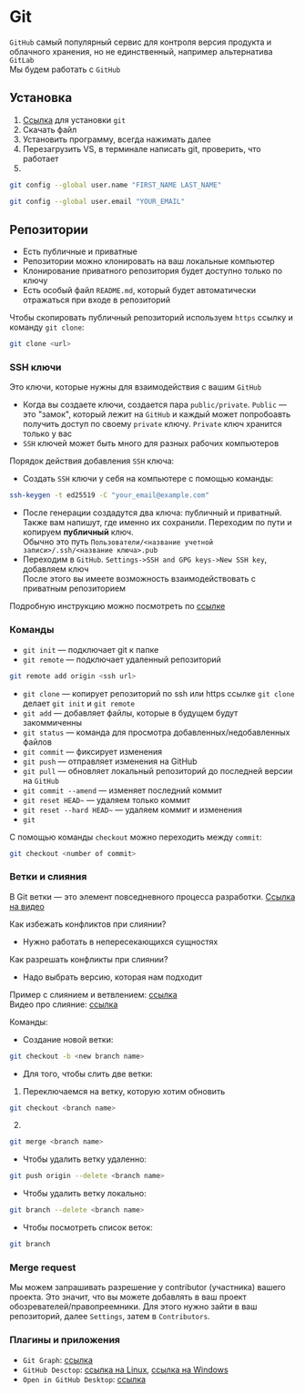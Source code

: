 # Git

`GitHub` самый популярный сервис для контроля версия продукта и облачного хранения, но не единственный, например альтернатива `GitLab` \
Мы будем работать с `GitHub`

## Установка

1. [Ссылка](https://git-scm.com/downloads) для установки `git`
2. Скачать файл
3. Установить программу, всегда нажимать далее
4. Перезагрузить VS, в терминале написать git, проверить, что работает
5.

```sh
git config --global user.name "FIRST_NAME LAST_NAME"
```

```sh
git config --global user.email "YOUR_EMAIL"
```

## Репозитории

- Есть публичные и приватные
- Репозитории можно клонировать на ваш локальные компьютер
- Клонирование приватного репозитория будет доступно только по ключу
- Есть особый файл `README.md`, который будет автоматически отражаться при входе в репозиторий

Чтобы скопировать публичный репозиторий используем `https` ссылку и команду `git clone`:

```sh
git clone <url>
```

### SSH ключи

Это ключи, которые нужны для взаимодействия с вашим `GitHub`

- Когда вы создаете ключи, создается пара `public/private`. `Public` — это "замок", который лежит на `GitHub` и каждый может попробоавть получить доступ по своему `private` ключу. `Private` ключ хранится только у вас
- `SSH` ключей может быть много для разных рабочих компьютеров

Порядок действия добавления `SSH` ключа:

- Создать `SSH` ключи у себя на компьютере с помощью команды:

 ```sh
 ssh-keygen -t ed25519 -C "your_email@example.com"
 ```

- После генерации создадутся два ключа: публичный и приватный. Также вам напишут, где именно их сохранили. Переходим по пути и копируем **публичный** ключ. \
Обычно это путь `Пользователи/<название учетной записи>/.ssh/<название ключа>.pub`
- Переходим в `GitHub`. `Settings->SSH and GPG keys->New SSH key`, добавляем ключ \
После этого вы имеете возможность взаимодействовать с приватным репозиторием

Подробную инструкцию можно посмотреть по [ссылке](https://bogdanov-blog.ru/generatsiya-ssh-klyuchej-dlya-github/)

### Команды

- `git init` — подключает git к папке
- `git remote` —  подключает удаленный репозиторий

```sh
git remote add origin <ssh url>
```

- `git clone` — копирует репозиторий по ssh или https ссылке
`git clone` делает `git init` и `git remote`
- `git add` — добавляет файлы, которые в будущем будут закоммиченны
- `git status` — команда для просмотра добавленных/недобавленных файлов
- `git commit` — фиксирует изменения
- `git push` — отправляет изменения на GitHub
- `git pull` — обновляет локальный репозиторий до последней версии на `GitHub`
- `git commit --amend` — изменяет последний коммит
- `git reset HEAD~` — удаляем только коммит
- `git reset --hard HEAD~` — удаляем коммит и изменения
- `git`

С помощью команды `checkout` можно переходить между `commit`:

```sh
git checkout <number of commit>
```

### Ветки и слияния

В Git ветки — это элемент повседневного процесса разработки.
[Ссылка на видео](https://www.youtube.com/watch?v=ydtgQSaUzw0)

Как избежать конфликтов при слиянии?

- Нужно работать в непересекающихся сущностях

Как разрешать конфликты при слиянии?

- Надо выбрать версию, которая нам подходит

Пример с слиянием и ветвлением: [ссылка](https://git-scm.com/book/ru/v2/%D0%92%D0%B5%D1%82%D0%B2%D0%BB%D0%B5%D0%BD%D0%B8%D0%B5-%D0%B2-Git-%D0%9E%D1%81%D0%BD%D0%BE%D0%B2%D1%8B-%D0%B2%D0%B5%D1%82%D0%B2%D0%BB%D0%B5%D0%BD%D0%B8%D1%8F-%D0%B8-%D1%81%D0%BB%D0%B8%D1%8F%D0%BD%D0%B8%D1%8F) \
Видео про слияние: [ссылка](https://www.youtube.com/watch?v=g--N6QHbt6Q)

Команды:

- Создание новой ветки:

```sh
git checkout -b <new branch name>
```

- Для того, чтобы слить две ветки:

1. Переключаемся на ветку, которую хотим обновить

```sh
git checkout <branch name>
```

2.

```sh
git merge <branch name>
```

- Чтобы удалить ветку удаленно:

```sh
git push origin --delete <branch name>
```

- Чтобы удалить ветку локально:

```sh
git branch --delete <branch name>
```

- Чтобы посмотреть список веток:

```sh
git branch
```

### Merge request

Мы можем запрашивать разрешение у contributor (участника) вашего проекта. Это значит, что вы можете добавлять в ваш проект обозревателей/правопреемники.
Для этого нужно зайти в ваш репозиторий, далее `Settings`, затем в `Contributors`.

### Плагины и приложения

- `Git Graph`: [ссылка](https://marketplace.visualstudio.com/items?itemName=mhutchie.git-graph)
- `GitHub Desctop`: [ссылка на Linux](https://gist.github.com/berkorbay/6feda478a00b0432d13f1fc0a50467f1), [ссылка на Windows](https://desktop.github.com/)
- `Open in GitHub Desktop`: [ссылка](https://marketplace.visualstudio.com/items?itemName=wraith13.open-in-github-desktop)
